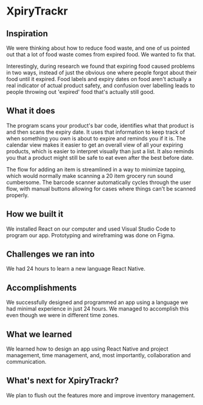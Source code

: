 # XpiryTrackr

## Inspiration
We were thinking about how to reduce food waste, and one of us pointed out that a lot of food waste comes from expired food. We wanted to fix that. 

Interestingly, during research we found that expiring food caused problems in two ways, instead of just the obvious one where people forgot about their food until it expired. Food labels and expiry dates on food aren't actually a real indicator of actual product safety, and confusion over labelling leads to people throwing out 'expired' food that's actually still good. 

## What it does
The program scans your product's bar code, identifies what that product is and then scans the expiry date. It uses that information to keep track of when something you own is about to expire and reminds you if it is. The calendar view makes it easier to get an overall view of all your expiring products, which is easier to interpret visually than just a list. It also reminds you that a product might still be safe to eat even after the best before date.

The flow for adding an item is streamlined in a way to minimize tapping, which would normally make scanning a 20 item grocery run sound cumbersome. The barcode scanner automatically cycles through the user flow, with manual buttons allowing for cases where things can't be scanned properly. 

## How we built it
We installed React on our computer and used Visual Studio Code to program our app. Prototyping and wireframing was done on Figma.

## Challenges we ran into
We had 24 hours to learn a new language React Native.

## Accomplishments
We successfully designed and programmed an app using a language we had minimal experience in just 24 hours. We managed to accomplish this even though we were in different time zones.

## What we learned
We learned how to design an app using React Native and project management, time management, and, most importantly, collaboration and communication.

## What's next for XpiryTrackr?
We plan to flush out the features more and improve inventory management.

